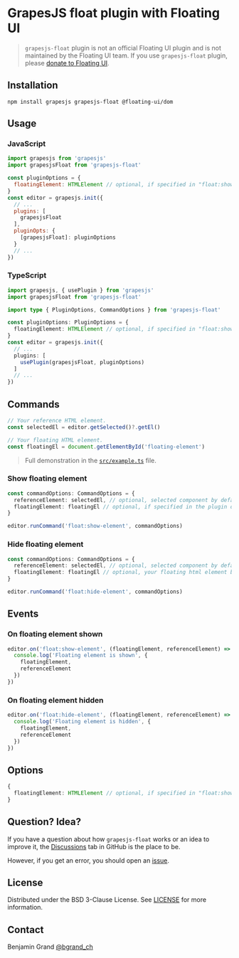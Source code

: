 # GrapesJS float plugin with Floating UI

> `grapesjs-float` plugin is not an official Floating UI plugin and is not maintained by the Floating UI team. If you use `grapesjs-float` plugin, please [donate to Floating UI](https://opencollective.com/floating-ui).

## Installation

```shell
npm install grapesjs grapesjs-float @floating-ui/dom
```

## Usage

### JavaScript

```js
import grapesjs from 'grapesjs'
import grapesjsFloat from 'grapesjs-float'

const pluginOptions = {
  floatingElement: HTMLElement // optional, if specified in "float:show-element" command options
}
const editor = grapesjs.init({
  // ...
  plugins: [
    grapesjsFloat
  ],
  pluginOpts: {
    [grapesjsFloat]: pluginOptions
  }
  // ...
})
```

### TypeScript

```ts
import grapesjs, { usePlugin } from 'grapesjs'
import grapesjsFloat from 'grapesjs-float'

import type { PluginOptions, CommandOptions } from 'grapesjs-float'

const pluginOptions: PluginOptions = {
  floatingElement: HTMLElement // optional, if specified in "float:show-element" command options
}
const editor = grapesjs.init({
  // ...
  plugins: [
    usePlugin(grapesjsFloat, pluginOptions)
  ]
  // ...
})
```

## Commands

```ts
// Your reference HTML element.
const selectedEl = editor.getSelected()?.getEl()

// Your floating HTML element.
const floatingEl = document.getElementById('floating-element')
```

> Full demonstration in the [`src/example.ts`](https://github.com/bgrand-ch/grapesjs-float/blob/main/src/example.ts) file.

### Show floating element

```ts
const commandOptions: CommandOptions = {
  referenceElement: selectedEl, // optional, selected component by default
  floatingElement: floatingEl // optional, if specified in the plugin options
}

editor.runCommand('float:show-element', commandOptions)
```

### Hide floating element

```ts
const commandOptions: CommandOptions = {
  referenceElement: selectedEl, // optional, selected component by default
  floatingElement: floatingEl // optional, your floating html element by default
}

editor.runCommand('float:hide-element', commandOptions)
```

## Events

### On floating element shown

```ts
editor.on('float:show-element', (floatingElement, referenceElement) => {
  console.log('Floating element is shown', {
    floatingElement,
    referenceElement
  })
})
```

### On floating element hidden

```ts
editor.on('float:hide-element', (floatingElement, referenceElement) => {
  console.log('Floating element is hidden', {
    floatingElement,
    referenceElement
  })
})
```

## Options

```ts
{
  floatingElement: HTMLElement // optional, if specified in "float:show-element" command options
}
```

## Question? Idea?

If you have a question about how `grapesjs-float` works or an idea to improve it, the [Discussions](https://github.com/bgrand-ch/grapesjs-float/discussions) tab in GitHub is the place to be.

However, if you get an error, you should open an [issue](https://github.com/bgrand-ch/grapesjs-float/issues).

## License

Distributed under the BSD 3-Clause License. See [LICENSE](https://github.com/bgrand-ch/grapesjs-float/blob/main/LICENSE.md) for more information.

## Contact

Benjamin Grand [@bgrand_ch](https://twitter.com/bgrand_ch)
